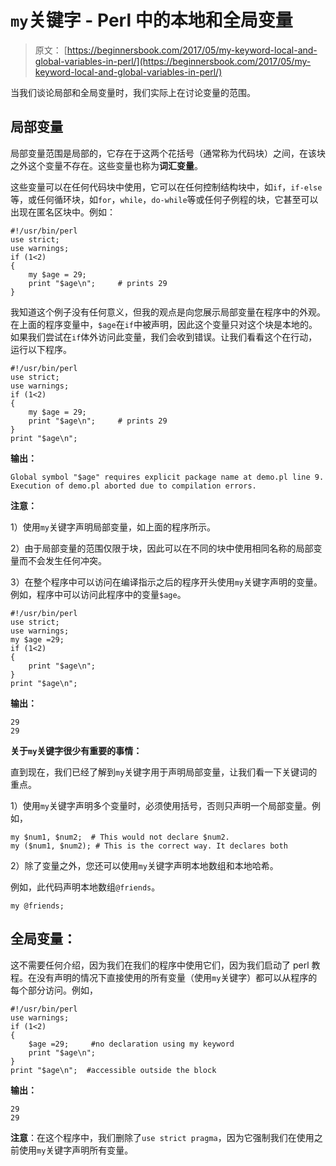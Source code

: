 # `my`关键字 - Perl 中的本地和全局变量

> 原文： [https://beginnersbook.com/2017/05/my-keyword-local-and-global-variables-in-perl/](https://beginnersbook.com/2017/05/my-keyword-local-and-global-variables-in-perl/)

当我们谈论局部和全局变量时，我们实际上在讨论变量的范围。

## 局部变量

局部变量范围是局部的，它存在于这两个花括号（通常称为代码块）之间，在该块之外这个变量不存在。这些变量也称为**词汇变量**。

这些变量可以在任何代码块中使用，它可以在任何控制结构块中，如`if`，`if-else`等，或任何循环块，如`for`，`while`，`do-while`等或任何子例程的块，它甚至可以出现在匿名区块中。例如：

```
#!/usr/bin/perl
use strict;
use warnings;
if (1<2)
{
    my $age = 29;
    print "$age\n";     # prints 29
}
```

我知道这个例子没有任何意义，但我的观点是向您展示局部变量在程序中的外观。在上面的程序变量中，`$age`在`if`中被声明，因此这个变量只对这个块是本地的。如果我们尝试在`if`体外访问此变量，我们会收到错误。让我们看看这个在行动，运行以下程序。

```
#!/usr/bin/perl
use strict;
use warnings;
if (1<2)
{
    my $age = 29;
    print "$age\n";     # prints 29
}
print "$age\n";
```

**输出：**

```
Global symbol "$age" requires explicit package name at demo.pl line 9.
Execution of demo.pl aborted due to compilation errors.
```

**注意：**

1）使用`my`关键字声明局部变量，如上面的程序所示。

2）由于局部变量的范围仅限于块，因此可以在不同的块中使用相同名称的局部变量而不会发生任何冲突。

3）在整个程序中可以访问在编译指示之后的程序开头使用`my`关键字声明的变量。例如，程序中可以访问此程序中的变量`$age`。

```
#!/usr/bin/perl
use strict;
use warnings;
my $age =29;
if (1<2)
{
    print "$age\n";     
}
print "$age\n";
```

**输出：**

```
29
29
```

**关于`my`关键字很少有重要的事情：**

直到现在，我们已经了解到`my`关键字用于声明局部变量，让我们看一下关键词的重点。

1）使用`my`关键字声明多个变量时，必须使用括号，否则只声明一个局部变量。例如，

```
my $num1, $num2;  # This would not declare $num2.
my ($num1, $num2); # This is the correct way. It declares both
```

2）除了变量之外，您还可以使用`my`关键字声明本地数组和本地哈希。

例如，此代码声明本地数组`@friends`。

```
my @friends;
```

## 全局变量：

这不需要任何介绍，因为我们在我们的程序中使用它们，因为我们启动了 perl 教程。在没有声明的情况下直接使用的所有变量（使用`my`关键字）都可以从程序的每个部分访问。例如，

```
#!/usr/bin/perl
use warnings;
if (1<2)
{
    $age =29;     #no declaration using my keyword
    print "$age\n";     
}
print "$age\n";  #accessible outside the block
```

**输出：**

```
29
29
```

**注意**：在这个程序中，我们删除了`use strict pragma`，因为它强制我们在使用之前使用`my`关键字声明所有变量。